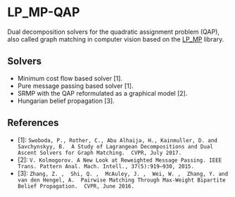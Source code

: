 # LP_MP-QAP
Dual decomposition solvers for the quadratic assignment problem (QAP), also called graph matching in computer vision based on the [LP_MP](https://github.com/pawelswoboda/LP_MP) library.

## Solvers
* Minimum cost flow based solver [1].
* Pure message passing based solver [1].
* SRMP with the QAP reformulated as a graphical model [2].
* Hungarian belief propagation [3].

## References
* [1]: `Swoboda, P., Rother, C., Abu Alhaija, H., Kainmuller, D. and Savchynskyy, B.  A Study of Lagrangean Decompositions and Dual Ascent Solvers for Graph Matching.  CVPR, July 2017.`
* [2]: `V. Kolmogorov. A New Look at Reweighted Message Passing. IEEE Trans. Pattern Anal. Mach. Intell., 37(5):919–930, 2015.`
* [3]: `Zhang, Z. ,  Shi, Q. ,  McAuley, J. ,  Wei, W. ,  Zhang, Y. and  van den Hengel, A.  Pairwise Matching Through Max-Weight Bipartite Belief Propagation.  CVPR, June 2016.`
